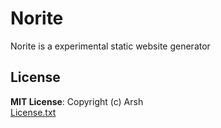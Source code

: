 # Norite

Norite is a experimental static website generator

## License
**MIT License**: Copyright (c) Arsh  
[License.txt](https://github.com/prdx23/norite/blob/master/LICENSE.txt)
